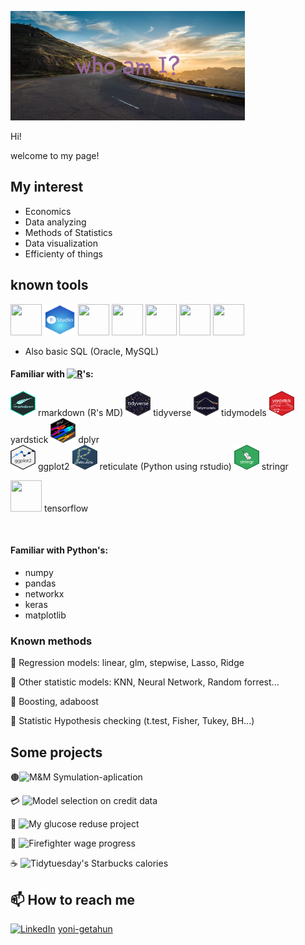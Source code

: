 <img src="https://github.com/YoniGR94/YoniGR94/blob/main/who_am_I%20.png" width="375" height="175" /> <br>

Hi!

welcome to my page!

## **My interest**
- Economics
- Data analyzing
- Methods of Statistics
- Data visualization
- Efficienty of things

## known tools
<a href="https://www.r-project.org/" target="_blank"> <img src="https://www.r-project.org/logo/Rlogo.png" width="50" height="50" /></a>
<a href="https://www.rstudio.com/" target="_blank"> <img src="https://github.com/rstudio/hex-stickers/blob/main/PNG/RStudio.png" width="50" height="50" /></a>
<a href="https://www.python.org" target="_blank"> <img src="https://img.icons8.com/color/48/000000/python.png" width="50" height="50"/></a>
<a href="https://powerbi.microsoft.com" target="_blank"> <img src="https://github.com/microsoft/PowerBI-Icons/raw/main/PNG/Power-BI.png" width="50" height="50"/></a>
<a href="https://www.microsoft.com/en-us/microsoft-365/excel" target="_blank"> <img src="https://github.com/sempostma/office365-icons/raw/master/png/256/excel.png" width="50" height="50"/></a>
<a href="https://jupyter.org/" target="_blank"> <img src="https://seeklogo.com/images/J/jupyter-logo-A91705F539-seeklogo.com.png" width="50" height="50"/></a>
<a href="https://git-scm.com" target="_blank"> <img src="https://img.icons8.com/color/48/000000/git.png" width="50" height="50"/></a>
<br />

* Also basic SQL (Oracle, MySQL)

#### Familiar with [![R](https://img.shields.io/badge/R-%23276DC3.svg?logo=r&logoColor=white)](#)'s:
 <div>
<img src="https://github.com/rstudio/hex-stickers/blob/main/thumbs/rmarkdown.png" width="40" height="40" /> rmarkdown (R's MD) 
<img src="https://github.com/rstudio/hex-stickers/blob/main/thumbs/tidyverse.png" width="40" height="40" /> tidyverse
<img src="https://github.com/rstudio/hex-stickers/blob/main/thumbs/tidymodels.png" width="40" height="40" /> tidymodels
<img src="https://github.com/rstudio/hex-stickers/blob/main/thumbs/yardstick.png" width="40" height="40" /> yardstick 
<img src="https://github.com/rstudio/hex-stickers/blob/main/thumbs/dplyr.png" width="40" height="40" /> dplyr <br>
<img src="https://github.com/rstudio/hex-stickers/blob/main/thumbs/ggplot2.png?raw=true" width="40" height="40" />  ggplot2 
<img src="https://github.com/rstudio/hex-stickers/blob/main/thumbs/reticulate.png?raw=true" width="40" height="40" /> reticulate (Python using rstudio) 
<img src="https://github.com/rstudio/hex-stickers/blob/main/thumbs/stringr.png?raw=true" width="40" height="40" /> stringr

<img src="https://user-images.githubusercontent.com/40668801/42043955-fbb838a2-7af7-11e8-9795-7f890e871d13.png" width="50" height="50" /> tensorflow  <br>
</div>
<br>

#### Familiar with Python's:
 - numpy
 - pandas
 - networkx
 - keras
 - matplotlib
 
### Known methods

:green_book: Regression models: linear, glm, stepwise, Lasso, Ridge

:green_book: Other statistic models: KNN, Neural Network, Random forrest...

:green_book: Boosting, adaboost

:green_book: Statistic Hypothesis checking (t.test, Fisher, Tukey, BH...)

## Some projects

🟤![M&M Symulation-aplication](https://github.com/YoniGR94/Symulation-aplication-of-M-M)

💳 ![Model selection on credit data](https://github.com/YoniGR94/my_credit_model_selection)

🍬 ![My glucose reduse project](https://github.com/YoniGR94/Glucose_reduse_project)

🚒 ![Firefighter wage progress](https://github.com/YoniGR94/Firefighter_wage_progres)

☕ ![Tidytuesday's Starbucks calories](https://github.com/YoniGR94/tidytuesday_Starbucks)


## 📫 How to reach me
[![LinkedIn](https://custom-icon-badges.demolab.com/badge/LinkedIn-0A66C2?logo=linkedin-white&logoColor=fff)](#)
<a href="https://www.linkedin.com/in/yoni-getahun/">yoni-getahun</a>
